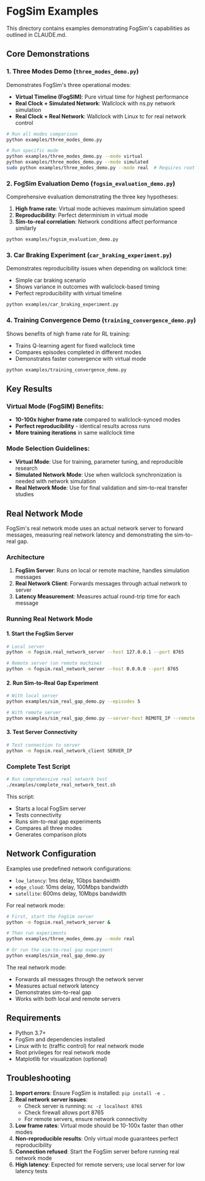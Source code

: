 # FogSim Examples

This directory contains examples demonstrating FogSim's capabilities as outlined in CLAUDE.md.

## Core Demonstrations

### 1. Three Modes Demo (`three_modes_demo.py`)
Demonstrates FogSim's three operational modes:
- **Virtual Timeline (FogSIM)**: Pure virtual time for highest performance
- **Real Clock + Simulated Network**: Wallclock with ns.py network simulation
- **Real Clock + Real Network**: Wallclock with Linux tc for real network control

```bash
# Run all modes comparison
python examples/three_modes_demo.py

# Run specific mode
python examples/three_modes_demo.py --mode virtual
python examples/three_modes_demo.py --mode simulated
sudo python examples/three_modes_demo.py --mode real  # Requires root for tc
```

### 2. FogSim Evaluation Demo (`fogsim_evaluation_demo.py`)
Comprehensive evaluation demonstrating the three key hypotheses:
1. **High frame rate**: Virtual mode achieves maximum simulation speed
2. **Reproducibility**: Perfect determinism in virtual mode
3. **Sim-to-real correlation**: Network conditions affect performance similarly

```bash
python examples/fogsim_evaluation_demo.py
```

### 3. Car Braking Experiment (`car_braking_experiment.py`)
Demonstrates reproducibility issues when depending on wallclock time:
- Simple car braking scenario
- Shows variance in outcomes with wallclock-based timing
- Perfect reproducibility with virtual timeline

```bash
python examples/car_braking_experiment.py
```

### 4. Training Convergence Demo (`training_convergence_demo.py`)
Shows benefits of high frame rate for RL training:
- Trains Q-learning agent for fixed wallclock time
- Compares episodes completed in different modes
- Demonstrates faster convergence with virtual mode

```bash
python examples/training_convergence_demo.py
```

## Key Results

### Virtual Mode (FogSIM) Benefits:
- **10-100x higher frame rate** compared to wallclock-synced modes
- **Perfect reproducibility** - identical results across runs
- **More training iterations** in same wallclock time

### Mode Selection Guidelines:
- **Virtual Mode**: Use for training, parameter tuning, and reproducible research
- **Simulated Network Mode**: Use when wallclock synchronization is needed with network simulation
- **Real Network Mode**: Use for final validation and sim-to-real transfer studies

## Real Network Mode

FogSim's real network mode uses an actual network server to forward messages,
measuring real network latency and demonstrating the sim-to-real gap.

### Architecture
1. **FogSim Server**: Runs on local or remote machine, handles simulation messages
2. **Real Network Client**: Forwards messages through actual network to server
3. **Latency Measurement**: Measures actual round-trip time for each message

### Running Real Network Mode

#### 1. Start the FogSim Server
```bash
# Local server
python -m fogsim.real_network_server --host 127.0.0.1 --port 8765

# Remote server (on remote machine)
python -m fogsim.real_network_server --host 0.0.0.0 --port 8765
```

#### 2. Run Sim-to-Real Gap Experiment
```bash
# With local server
python examples/sim_real_gap_demo.py --episodes 5

# With remote server
python examples/sim_real_gap_demo.py --server-host REMOTE_IP --remote --episodes 5
```

#### 3. Test Server Connectivity
```bash
# Test connection to server
python -m fogsim.real_network_client SERVER_IP
```

### Complete Test Script
```bash
# Run comprehensive real network test
./examples/complete_real_network_test.sh
```

This script:
- Starts a local FogSim server
- Tests connectivity
- Runs sim-to-real gap experiments
- Compares all three modes
- Generates comparison plots

## Network Configuration

Examples use predefined network configurations:
- `low_latency`: 1ms delay, 1Gbps bandwidth
- `edge_cloud`: 10ms delay, 100Mbps bandwidth  
- `satellite`: 600ms delay, 10Mbps bandwidth

For real network mode:
```bash
# First, start the FogSim server
python -m fogsim.real_network_server &

# Then run experiments
python examples/three_modes_demo.py --mode real

# Or run the sim-to-real gap experiment
python examples/sim_real_gap_demo.py
```

The real network mode:
- Forwards all messages through the network server
- Measures actual network latency
- Demonstrates sim-to-real gap
- Works with both local and remote servers

## Requirements

- Python 3.7+
- FogSim and dependencies installed
- Linux with tc (traffic control) for real network mode
- Root privileges for real network mode
- Matplotlib for visualization (optional)

## Troubleshooting

1. **Import errors**: Ensure FogSim is installed: `pip install -e .`
2. **Real network server issues**: 
   - Check server is running: `nc -z localhost 8765`
   - Check firewall allows port 8765
   - For remote servers, ensure network connectivity
3. **Low frame rates**: Virtual mode should be 10-100x faster than other modes
4. **Non-reproducible results**: Only virtual mode guarantees perfect reproducibility
5. **Connection refused**: Start the FogSim server before running real network mode
6. **High latency**: Expected for remote servers; use local server for low latency tests